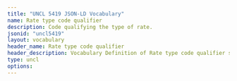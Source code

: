 ```yaml
---
title: "UNCL 5419 JSON-LD Vocabulary"
name: Rate type code qualifier
description: Code qualifying the type of rate.
jsonid: "uncl5419"
layout: vocabulary
header_name: Rate type code qualifier
header_description: Vocabulary Definition of Rate type code qualifier semantics in HTML format. JSON-LD format is available at [uncl5419.jsonld](/vocabulary/uncl5419.jsonld)
type: uncl
options:
---
```

